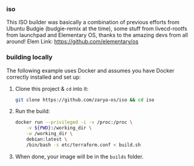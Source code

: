### iso

This ISO builder was basically a combination of previous efforts from Ubuntu
Budgie (budgie-remix at the time), some stuff from livecd-rootfs from launchpad
and Elementary OS, thanks to the amazing devs from all around!
Elem Link: https://github.com/elementary/os

### building locally

The following example uses Docker and assumes you have Docker correctly installed and set up:

 1) Clone this project & `cd` into it:

    ```bash
    git clone https://github.com/zarya-os/iso && cd iso
    ```

 2) Run the build:

    ```bash
    docker run --privileged -i -v /proc:/proc \
        -v ${PWD}:/working_dir \
        -w /working_dir \
        debian:latest \
        /bin/bash -s etc/terraform.conf < build.sh
    ```

 3) When done, your image will be in the `builds` folder.
